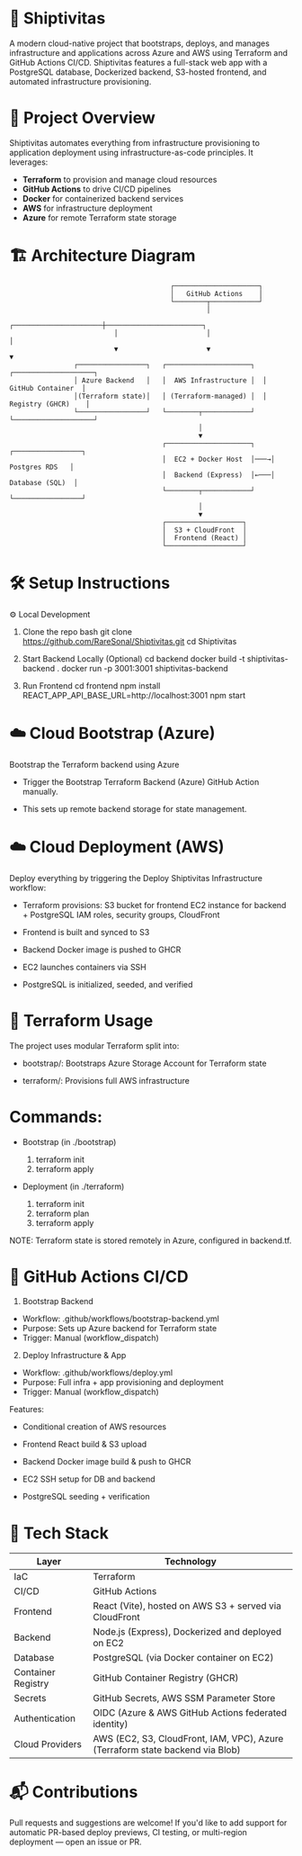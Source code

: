 # 🚀 Shiptivitas

A modern cloud-native project that bootstraps, deploys, and manages infrastructure and applications across Azure and AWS using Terraform and GitHub Actions CI/CD. 
Shiptivitas features a full-stack web app with a PostgreSQL database, Dockerized backend, S3-hosted frontend, and automated infrastructure provisioning.

# 📌 Project Overview

Shiptivitas automates everything from infrastructure provisioning to application deployment using infrastructure-as-code principles. It leverages:

- **Terraform** to provision and manage cloud resources
- **GitHub Actions** to drive CI/CD pipelines
- **Docker** for containerized backend services
- **AWS** for infrastructure deployment
- **Azure** for remote Terraform state storage

# 🏗️ Architecture Diagram

                                            ┌─────────────────────┐
                                            │   GitHub Actions    │
                                            └────────┬────────────┘
                                                     │
                              ┌──────────────────────┼────────────────────────┐
                              │                      │                        │
                              ▼                      ▼                        ▼
                    ┌─────────────────┐   ┌─────────────────────┐  ┌────────────────────┐
                    │ Azure Backend   │   │  AWS Infrastructure │  │  GitHub Container  │
                    │(Terraform state)│   │ (Terraform-managed) │  │ Registry (GHCR)    │
                    └─────────────────┘   └────────┬────────────┘  └────────────────────┘
                                                   │
                                                   ▼
                                          ┌─────────────────────┐    ┌─────────────────┐
                                          │  EC2 + Docker Host  │───→│  Postgres RDS   │
                                          │  Backend (Express)  │←───│ Database (SQL)  │
                                          └────────┬────────────┘    └─────────────────┘
                                                   │
                                                   ▼
                                          ┌───────────────────┐
                                          │  S3 + CloudFront  │
                                          │  Frontend (React) │
                                          └───────────────────┘



# 🛠️ Setup Instructions

⚙️ Local Development

1. Clone the repo
   bash
   git clone https://github.com/RareSonal/Shiptivitas.git
   cd Shiptivitas

2. Start Backend Locally (Optional)
   cd backend
   docker build -t shiptivitas-backend .
   docker run -p 3001:3001 shiptivitas-backend

3. Run Frontend
   cd frontend
   npm install
   REACT_APP_API_BASE_URL=http://localhost:3001 npm start

# ☁️ Cloud Bootstrap (Azure)
Bootstrap the Terraform backend using Azure

   - Trigger the Bootstrap Terraform Backend (Azure) GitHub Action manually.
     
   - This sets up remote backend storage for state management.

# ☁️ Cloud Deployment (AWS)
Deploy everything by triggering the Deploy Shiptivitas Infrastructure workflow:

   - Terraform provisions:
     S3 bucket for frontend
     EC2 instance for backend + PostgreSQL
     IAM roles, security groups, CloudFront

   - Frontend is built and synced to S3

   - Backend Docker image is pushed to GHCR

   - EC2 launches containers via SSH

   - PostgreSQL is initialized, seeded, and verified

# 🧱 Terraform Usage
The project uses modular Terraform split into:

  - bootstrap/: Bootstraps Azure Storage Account for Terraform state

  - terraform/: Provisions full AWS infrastructure

# Commands:

- Bootstrap (in ./bootstrap)

  1. terraform init
  2. terraform apply

- Deployment (in ./terraform)

  1. terraform init
  2. terraform plan
  3. terraform apply

NOTE: Terraform state is stored remotely in Azure, configured in backend.tf.

# 🤖 GitHub Actions CI/CD
1. Bootstrap Backend
  - Workflow: .github/workflows/bootstrap-backend.yml
  - Purpose: Sets up Azure backend for Terraform state
  - Trigger: Manual (workflow_dispatch)

2. Deploy Infrastructure & App
  - Workflow: .github/workflows/deploy.yml
  - Purpose: Full infra + app provisioning and deployment
  - Trigger: Manual (workflow_dispatch)

Features:

- Conditional creation of AWS resources

- Frontend React build & S3 upload

- Backend Docker image build & push to GHCR

- EC2 SSH setup for DB and backend

- PostgreSQL seeding + verification

# 🧰 Tech Stack
| Layer             | Technology                                                                     |
|-------------------|--------------------------------------------------------------------------------|
| IaC               | Terraform                                                                      |
| CI/CD             | GitHub Actions                                                                 |
| Frontend          | React (Vite), hosted on AWS S3 + served via CloudFront                         |
| Backend           | Node.js (Express), Dockerized and deployed on EC2                              |
| Database          | PostgreSQL (via Docker container on EC2)                                       |
| Container Registry| GitHub Container Registry (GHCR)                                               |
| Secrets           | GitHub Secrets, AWS SSM Parameter Store                                        |
| Authentication    | OIDC (Azure & AWS GitHub Actions federated identity)                           |
| Cloud Providers   | AWS (EC2, S3, CloudFront, IAM, VPC), Azure (Terraform state backend via Blob)  |

# 📬 Contributions
Pull requests and suggestions are welcome! If you'd like to add support for automatic PR-based deploy previews, CI testing, or multi-region deployment — open an issue or PR.





